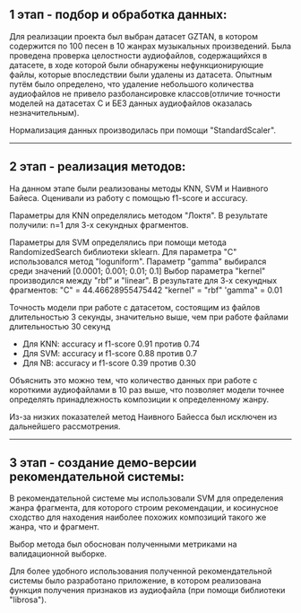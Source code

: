 ## 1 этап - подбор и обработка данных:
Для реализации проекта был выбран датасет GZTAN, в котором содержится по 100 песен в 10 жанрах музыкальных произведений. 
Была проведена проверка целостности аудиофайлов, содержащийхся в датасете, в ходе которой были обнаружены нефункционирующие файлы, которые впоследствии были удалены из датасета. Опытным путём было определено, что удаление небольшого количества аудиофайлов не привело разболансировке классов(отличие точности моделей на датасетах С и БЕЗ данных аудиофайлов оказалась незначительным).

Нормализация данных производилась при помощи "StandardScaler".

---
## 2 этап - реализация методов:
На данном этапе были реализованы методы KNN, SVM и Наивного Байеса. Оценивали из работу с помощью f1-score и accuracy.

Параметры для KNN определялись методом "Локтя".
В результате получили: n=1 для 3-х секундных фрагментов.

Параметры для SVM определялись при помощи метода RandomizedSearch библиотеки sklearn.
Для параметра "C"  использовался метод "loguniform". Параметр "gamma" выбирался среди значений [0.0001; 0.001; 0.01; 0.1] Выбор параметра "kernel" производился между "rbf" и "linear".
В результате для 3-х секундных фрагментов:
"C" = 44.46628955475442
"kernel" = "rbf"
'gamma" = 0.01

Точность модели при работе с датасетом, состоящим из файлов длительностью 3 секунды, значительно выше, чем при работе файлами длительностью 30 секунд

 - Для KNN: accuracy и f1-score 0.91 против 0.74
 - Для SVM: accuracy и f1-score 0.88 против 0.7
 - Для NB: accuracy и f1-score 0.39 против 0.30

Объяснить это можно тем, что количество данных при работе с короткими аудиофайлами в 10 раз выше, что позволяет модели точнее определять принадлежность композиции к определенному жанру.

Из-за низких показателей метод Наивного Байесса был исключен из дальнейшего рассмотрения.

---
## 3 этап - создание демо-версии рекомендательной системы:

В рекомендательной системе мы использовали SVM для определения жанра фрагмента, для которого строим рекомендации, и косинусное сходство для находения наиболее похожих композиций такого же жанра, что и фрагмент.

Выбор метода был обоснован полученными метриками на валидационной выборке.

Для более удобного использования полученной рекомендательной системы было разработано приложение, в котором реализована функция получения признаков из аудиофайла (при помощи библиотеки "librosa").
